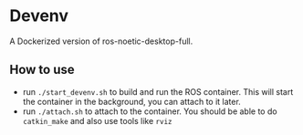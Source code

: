 # Devenv
A Dockerized version of ros-noetic-desktop-full.

## How to use
- run `./start_devenv.sh` to build and run the ROS container. This will start the container in the background, you can attach to it later.
- run `./attach.sh` to attach to the container. You should be able to do `catkin_make` and also use tools like `rviz`
